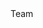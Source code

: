 <mockup version="1.0" skin="sketch" fontFace="Balsamiq Sans" measuredW="938" measuredH="313" mockupW="366" mockupH="247">
  <controls>
    <control controlID="0" controlTypeID="com.balsamiq.mockups::LineOfText" x="572" y="66" w="366" h="36" measuredW="200" measuredH="27" zOrder="0" locked="false" isInGroup="-1"/>
    <control controlID="3" controlTypeID="com.balsamiq.mockups::TextInput" x="608" y="200" w="-1" h="-1" measuredW="79" measuredH="26" zOrder="1" locked="false" isInGroup="-1">
      <controlProperties>
        <text/>
      </controlProperties>
    </control>
    <control controlID="7" controlTypeID="com.balsamiq.mockups::ComboBox" x="608" y="289" w="-1" h="-1" measuredW="63" measuredH="24" zOrder="2" locked="false" isInGroup="-1">
      <controlProperties>
        <text>Team</text>
      </controlProperties>
    </control>
  </controls>
</mockup>

